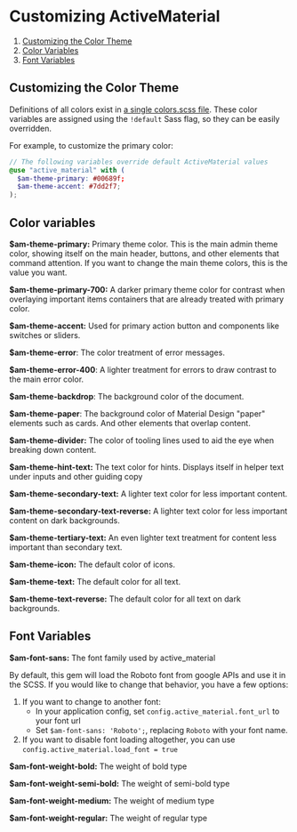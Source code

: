 # Customizing ActiveMaterial

1. [Customizing the Color Theme](#customizing-the-color-theme)
2. [Color Variables](#color-variables)
3. [Font Variables](#font-variables)

## Customizing the Color Theme

Definitions of all colors exist in
[a single colors.scss file](/app/assets/stylesheets/active_material/values/colors.scss). These
color variables are assigned using the `!default` Sass flag, so they can be easily overridden.

For example, to customize the primary color:

```scss
// The following variables override default ActiveMaterial values
@use "active_material" with (
  $am-theme-primary: #00689f;
  $am-theme-accent: #7dd2f7;
);
```

## Color variables

**$am-theme-primary:**  Primary theme color. This is the main admin theme color, showing itself on the main header, buttons, and other elements that command attention. If you want to change the main theme colors, this is the value you want.

**$am-theme-primary-700:** A darker primary theme color for contrast when overlaying important items containers that are already treated with primary color.

**$am-theme-accent:** Used for primary action button and components like switches or sliders.

**$am-theme-error**: The color treatment of error messages.

**$am-theme-error-400**: A lighter treatment for errors to draw contrast to the main error color.

**$am-theme-backdrop**: The background color of the document.

**$am-theme-paper**: The background color of Material Design "paper" elements such as cards. And other elements that overlap content.

**$am-theme-divider:** The color of tooling lines used to aid the eye when breaking down content.


**$am-theme-hint-text:** The text color for hints. Displays itself in helper text under inputs and other guiding copy

**$am-theme-secondary-text:**  A lighter text color for less important content.

**$am-theme-secondary-text-reverse:** A lighter text color for less important content on dark backgrounds.

**$am-theme-tertiary-text:** An even lighter text treatment for content less important than secondary text.

**$am-theme-icon:** The default color of icons.

**$am-theme-text:** The default color for all text.

**$am-theme-text-reverse:** The default color for all text on dark backgrounds.

## Font Variables

**$am-font-sans:** The font family used by active_material

By default, this gem will load the Roboto font from google APIs and use it in the SCSS. If you would like to change that behavior, you have a few options:

1. If you want to change to another font:
    - In your application config, set `config.active_material.font_url` to your font url
    - Set `$am-font-sans: 'Roboto';`, replacing `Roboto` with your font name.
2. If you want to disable font loading altogether, you can use `config.active_material.load_font = true`

**$am-font-weight-bold:** The weight of bold type

**$am-font-weight-semi-bold:** The weight of semi-bold type

**$am-font-weight-medium:** The weight of medium type

**$am-font-weight-regular:** The weight of regular type
